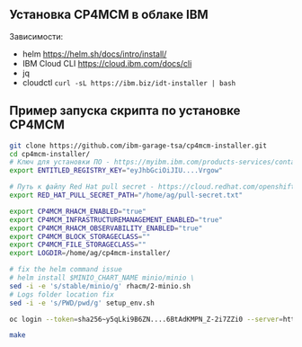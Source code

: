 ## Установка CP4MCM в облаке IBM

Зависимости:
- helm https://helm.sh/docs/intro/install/
- IBM Cloud CLI https://cloud.ibm.com/docs/cli
- jq
- cloudctl `curl -sL https://ibm.biz/idt-installer | bash`

## Пример запуска скрипта по установке CP4MCM

``` bash
git clone https://github.com/ibm-garage-tsa/cp4mcm-installer.git
cd cp4mcm-installer/
# Ключ для установки ПО - https://myibm.ibm.com/products-services/containerlibrary
export ENTITLED_REGISTRY_KEY="eyJhbGciOiJIU....Vrgow"

# Путь к файлу Red Hat pull secret - https://cloud.redhat.com/openshift/install/pull-secret
export RED_HAT_PULL_SECRET_PATH="/home/ag/pull-secret.txt"

export CP4MCM_RHACM_ENABLED="true"
export CP4MCM_INFRASTRUCTUREMANAGEMENT_ENABLED="true"
export CP4MCM_RHACM_OBSERVABILITY_ENABLED="true"
export CP4MCM_BLOCK_STORAGECLASS=""
export CP4MCM_FILE_STORAGECLASS=""
export LOGDIR=/home/ag/cp4mcm-installer/

# fix the helm command issue
# helm install $MINIO_CHART_NAME minio/minio \
sed -i -e 's/stable/minio/g' rhacm/2-minio.sh
# Logs folder location fix
sed -i -e 's/PWD/pwd/g' setup_env.sh

oc login --token=sha256~y5qLki9B6ZN....6BtAdKMPN_Z-2i7ZZi0 --server=https://c100-e.eu-de.containers.cloud.ibm.com:30413

make

```
